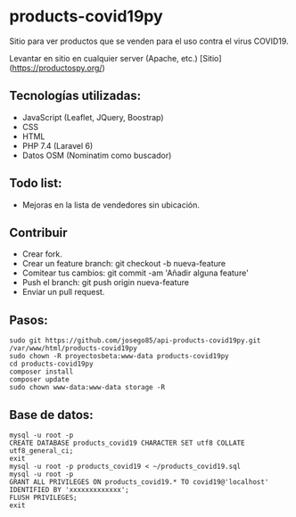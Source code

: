 # products-covid19py
Sitio para ver productos que se venden para el uso contra el virus COVID19.


Levantar en sitio en cualquier server (Apache, etc.)
[Sitio] (https://productospy.org/)


## Tecnologías utilizadas:
- JavaScript (Leaflet, JQuery, Boostrap)
- CSS
- HTML
- PHP 7.4 (Laravel 6)
- Datos OSM (Nominatim como buscador)


## Todo list:
- Mejoras en la lista de vendedores sin ubicación.

## Contribuir

- Crear fork.
- Crear un feature branch: git checkout -b nueva-feature
- Comitear tus cambios: git commit -am 'Añadir alguna feature'
- Push el branch: git push origin nueva-feature
- Enviar un pull request.

## Pasos:

```
sudo git https://github.com/josego85/api-products-covid19py.git /var/www/html/products-covid19py
sudo chown -R proyectosbeta:www-data products-covid19py
cd products-covid19py
composer install
composer update
sudo chown www-data:www-data storage -R
```


## Base de datos:

```
mysql -u root -p
CREATE DATABASE products_covid19 CHARACTER SET utf8 COLLATE utf8_general_ci;
exit
mysql -u root -p products_covid19 < ~/products_covid19.sql
mysql -u root -p
GRANT ALL PRIVILEGES ON products_covid19.* TO covid19@'localhost' IDENTIFIED BY 'xxxxxxxxxxxxx';
FLUSH PRIVILEGES;
exit
```
